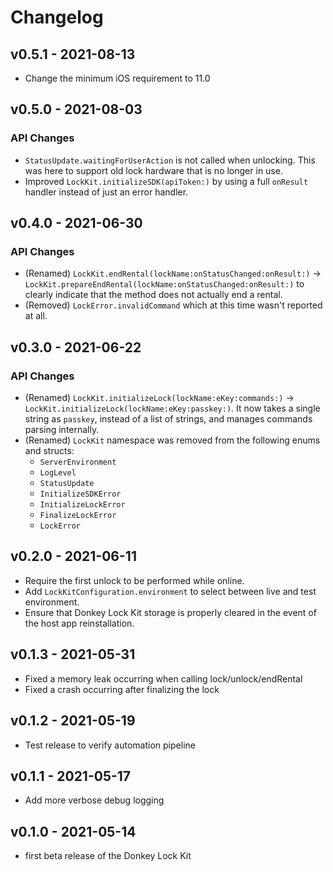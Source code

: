 # Changelog

## v0.5.1 - 2021-08-13

* Change the minimum iOS requirement to 11.0

## v0.5.0 - 2021-08-03

### API Changes

* `StatusUpdate.waitingForUserAction` is not called when unlocking. This was
  here to support old lock hardware that is no longer in use.
* Improved `LockKit.initializeSDK(apiToken:)` by using a full `onResult` handler
  instead of just an error handler.

## v0.4.0 - 2021-06-30

### API Changes

* (Renamed) `LockKit.endRental(lockName:onStatusChanged:onResult:)` ->
  `LockKit.prepareEndRental(lockName:onStatusChanged:onResult:)` to clearly
  indicate that the method does not actually end a rental.
* (Removed) `LockError.invalidCommand` which at this time wasn't reported at all.

## v0.3.0 - 2021-06-22

### API Changes

* (Renamed) `LockKit.initializeLock(lockName:eKey:commands:)`
  -> `LockKit.initializeLock(lockName:eKey:passkey:)`. It now takes a single
  string as `passkey`, instead of a list of strings, and manages commands
  parsing internally.
* (Renamed) `LockKit` namespace was removed from the following enums and structs:
  - `ServerEnvironment`
  - `LogLevel`
  - `StatusUpdate`
  - `InitializeSDKError`
  - `InitializeLockError`
  - `FinalizeLockError`
  - `LockError`

## v0.2.0 - 2021-06-11

* Require the first unlock to be performed while online.
* Add `LockKitConfiguration.environment` to select between live and test
  environment.
* Ensure that Donkey Lock Kit storage is properly cleared in the event
  of the host app reinstallation.

## v0.1.3 - 2021-05-31

* Fixed a memory leak occurring when calling lock/unlock/endRental
* Fixed a crash occurring after finalizing the lock

## v0.1.2 - 2021-05-19

* Test release to verify automation pipeline

## v0.1.1 - 2021-05-17

* Add more verbose debug logging


## v0.1.0 - 2021-05-14

* first beta release of the Donkey Lock Kit
